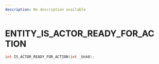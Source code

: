 ```yaml
---
description: No description available 
---
```


# ENTITY\_IS_ACTOR_READY_FOR_ACTION

```cpp
int IS_ACTOR_READY_FOR_ACTION(int _Unk0);
```